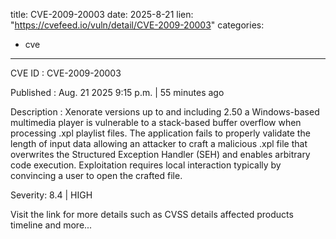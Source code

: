  
title: CVE-2009-20003
date: 2025-8-21
lien: "https://cvefeed.io/vuln/detail/CVE-2009-20003"
categories:
  - cve
---

CVE ID : CVE-2009-20003

Published :  Aug. 21
2025
9:15 p.m. | 55 minutes ago

Description : Xenorate versions up to and including 2.50
a Windows-based multimedia player
is vulnerable to a stack-based buffer overflow when processing .xpl playlist files. The application fails to properly validate the length of input data
allowing an attacker to craft a malicious .xpl file that overwrites the Structured Exception Handler (SEH) and enables arbitrary code execution. Exploitation requires local interaction
typically by convincing a user to open the crafted file.

Severity: 8.4 | HIGH

Visit the link for more details
such as CVSS details
affected products
timeline
and more...
